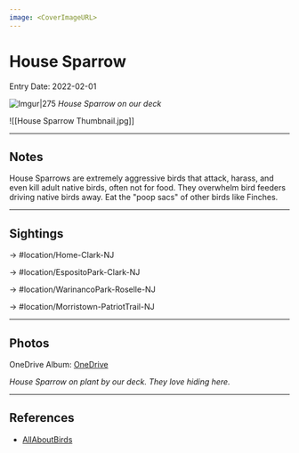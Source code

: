 ```yaml
---
image: <CoverImageURL>
---
```


# House Sparrow
Entry Date: 2022-02-01


![Imgur|275](https://i.imgur.com/KOv2iQj.png)
*House Sparrow on our deck*

![[House Sparrow Thumbnail.jpg]]

---------------------------------------------------------------
## Notes
House Sparrows are extremely aggressive birds that attack, harass, and even kill adult native birds, often not for food. They overwhelm bird feeders driving native birds away. Eat the "poop sacs" of other birds like Finches.

---------------------------------------------------------------
## Sightings

-> #location/Home-Clark-NJ

-> #location/EspositoPark-Clark-NJ

-> #location/WarinancoPark-Roselle-NJ

-> #location/Morristown-PatriotTrail-NJ 

---------------------------------------------------------------
## Photos
OneDrive Album: [OneDrive](https://1drv.ms/u/s!AvaIuMdCo_w-xgup82OYqGZkRfMU?e=TY08pp)

*House Sparrow on plant by our deck. They love hiding here.*

---------------------------------------------------------------
## References
- [AllAboutBirds](https://www.allaboutbirds.org/guide/House_Sparrow/overview)